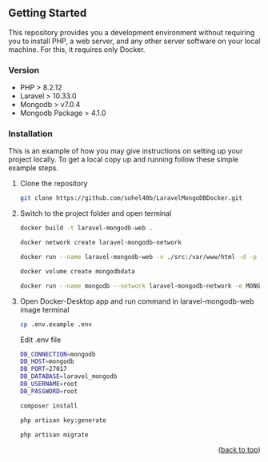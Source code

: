 <a name="readme-top"></a>

<!-- GETTING STARTED -->
## Getting Started

This repository provides you a development environment without requiring you to install PHP, a web server, and any other server software on your local machine. For this, it requires only Docker.

### Version

- PHP > 8.2.12
- Laravel > 10.33.0
- Mongodb > v7.0.4
- Mongodb Package > 4.1.0

### Installation

This is an example of how you may give instructions on setting up your project locally. To get a local copy up and running follow these simple example steps. 

1. Clone the repository
   ```sh
   git clone https://github.com/sohel40b/LaravelMongoDBDocker.git
   ```
2. Switch to the project folder and open terminal 
   ```sh
   docker build -t laravel-mongodb-web .
   ```
   ```sh
   docker network create laravel-mongodb-network
   ```
   ```sh
   docker run --name laravel-mongodb-web -v ./src:/var/www/html -d -p 8000:80 --network laravel-mongodb-network -e DB_HOST=mongodb -e DB_PORT=27017 -e DB_DATABASE=laravel_mongodb -e DB_USERNAME=root -e DB_PASSWORD=root -e DB_CONNECTION=mongodb laravel-mongodb-web
   ```
   ```sh
   docker volume create mongodbdata
   ```
   ```sh
   docker run --name mongodb --network laravel-mongodb-network -e MONGO_INITDB_ROOT_USERNAME=root -e MONGO_INITDB_ROOT_PASSWORD=root -d -p 27017:27017 -v mongodbdata:/data/db mongo:latest
   ```
3. Open Docker-Desktop app and run command in laravel-mongodb-web image terminal
   ```sh
   cp .env.example .env
   ```
   Edit .env file
   ```sh
   DB_CONNECTION=mongodb
   DB_HOST=mongodb
   DB_PORT=27017
   DB_DATABASE=laravel_mongodb
   DB_USERNAME=root
   DB_PASSWORD=root
   ```
   ```sh
   composer install
   ```
   ```sh
   php artisan key:generate 
   ```
   ```sh
   php artisan migrate
   ```
<p align="right">(<a href="#readme-top">back to top</a>)</p>
